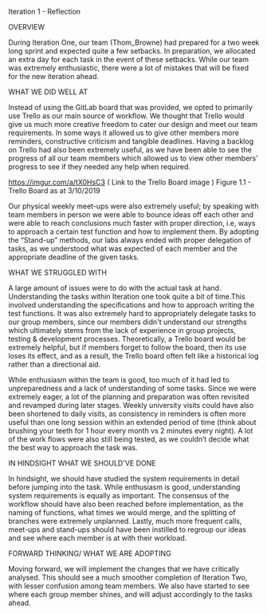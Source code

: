 Iteration 1 - Reflection

OVERVIEW

During Iteration One, our team (Thom_Browne) had prepared for a two week long sprint and expected quite a few setbacks. In preparation, we allocated an extra day for each task in the event of these setbacks. While our team was extremely enthusiastic, there were a lot of mistakes that will be fixed for the new iteration ahead.

WHAT WE DID WELL AT

Instead of using the GitLab board that was provided, we opted to primarily use Trello as our main source of workflow. We thought that Trello would give us much more creative freedom to cater our design and meet our team requirements. In some ways it allowed us to give other members more reminders, constructive criticism and tangible deadlines. Having a backlog on Trello had also been extremely useful, as we have been able to see the progress of all our team members which allowed us to view other members’ progress to see if they needed any help when required.


https://imgur.com/a/tX0HsC3
( Link to the Trello Board image )
Figure 1.1 - Trello Board as at 3/10/2019

Our physical weekly meet-ups were also extremely useful; by speaking with team members in person we were able to bounce ideas off each other and were able to reach conclusions much faster with proper direction, i.e, ways to approach a certain test function and how to implement them.
By adopting the “Stand-up” methods, our labs always ended with proper delegation of tasks, as we understood what was expected of each member and the appropriate deadline of the given tasks.

WHAT WE STRUGGLED WITH

A large amount of issues were to do with the actual task at hand. Understanding the tasks within Iteration one took quite a bit of time.This involved understanding the specifications and how to approach writing the test functions.  It was also extremely hard to appropriately delegate tasks to our group members, since our members didn't understand our strengths which ultimately stems from the lack of experience in group projects, testing & development processes. Theoretically, a Trello board would be extremely helpful, but if members forget to follow the board, then its use loses its effect, and as a result, the Trello board often felt like a historical log rather than a directional aid.

While enthusiasm within the team is good, too much of it had led to unpreparedness and a lack of understanding of some tasks. Since we were extremely eager, a lot of the planning and preparation was often revisited and revamped during later stages. Weekly university visits could have also been shortened to daily visits, as consistency in reminders is often more useful than one long session within an extended period of time (think about brushing your teeth for 1 hour every month vs 2 minutes every night). A lot of the work flows were also still being tested, as we couldn’t decide what the best way to approach the task was.

IN HINDSIGHT WHAT WE SHOULD'VE DONE

In hindsight, we should have studied the system requirements in detail before jumping into the task. While enthusiasm is good, understanding system requirements is equally as important. The consensus of the workflow should have also been reached before implementation, as the naming of functions, what times we would merge, and the splitting of branches were extremely unplanned. Lastly, much more frequent calls, meet-ups and stand-ups should have been instilled to regroup our ideas and see where each member is at with their workload.

FORWARD THINKING/ WHAT WE ARE ADOPTING

Moving forward, we will implement the changes that we have critically analysed. This should see a much smoother completion of Iteration Two, with lesser confusion among team members. We also have started to see where each group member shines, and will adjust accordingly to the tasks ahead.
